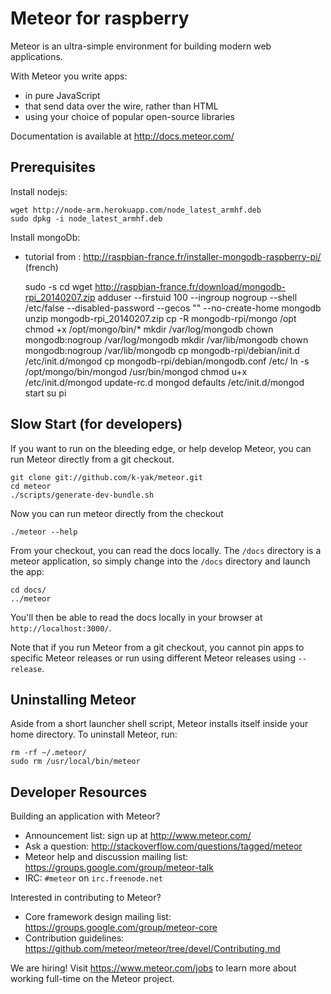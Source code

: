 # Meteor for raspberry

Meteor is an ultra-simple environment for building modern web
applications.

With Meteor you write apps:

* in pure JavaScript
* that send data over the wire, rather than HTML
* using your choice of popular open-source libraries

Documentation is available at http://docs.meteor.com/

## Prerequisites
Install nodejs:

    wget http://node-arm.herokuapp.com/node_latest_armhf.deb
    sudo dpkg -i node_latest_armhf.deb
    
Install mongoDb:

* tutorial from : http://raspbian-france.fr/installer-mongodb-raspberry-pi/ (french)


    sudo -s
    cd
    wget http://raspbian-france.fr/download/mongodb-rpi_20140207.zip
    adduser --firstuid 100 --ingroup nogroup --shell /etc/false --disabled-password --gecos "" --no-create-home mongodb
    unzip mongodb-rpi_20140207.zip
    cp -R mongodb-rpi/mongo /opt
    chmod +x /opt/mongo/bin/*
    mkdir /var/log/mongodb
    chown mongodb:nogroup /var/log/mongodb
    mkdir /var/lib/mongodb
    chown mongodb:nogroup /var/lib/mongodb
    cp mongodb-rpi/debian/init.d /etc/init.d/mongod
    cp mongodb-rpi/debian/mongodb.conf /etc/
    ln -s /opt/mongo/bin/mongod /usr/bin/mongod
    chmod u+x /etc/init.d/mongod
    update-rc.d mongod defaults /etc/init.d/mongod start
    su pi
    
## Slow Start (for developers)

If you want to run on the bleeding edge, or help develop Meteor, you
can run Meteor directly from a git checkout.

    git clone git://github.com/k-yak/meteor.git
    cd meteor
    ./scripts/generate-dev-bundle.sh

Now you can run meteor directly from the checkout 

    ./meteor --help

From your checkout, you can read the docs locally. The `/docs` directory is a
meteor application, so simply change into the `/docs` directory and launch
the app:

    cd docs/
    ../meteor

You'll then be able to read the docs locally in your browser at
`http://localhost:3000/`.

Note that if you run Meteor from a git checkout, you cannot pin apps to specific
Meteor releases or run using different Meteor releases using `--release`.

## Uninstalling Meteor

Aside from a short launcher shell script, Meteor installs itself inside your
home directory. To uninstall Meteor, run:

    rm -rf ~/.meteor/
    sudo rm /usr/local/bin/meteor

## Developer Resources

Building an application with Meteor?

* Announcement list: sign up at http://www.meteor.com/
* Ask a question: http://stackoverflow.com/questions/tagged/meteor
* Meteor help and discussion mailing list: https://groups.google.com/group/meteor-talk
* IRC: `#meteor` on `irc.freenode.net`

Interested in contributing to Meteor?

* Core framework design mailing list: https://groups.google.com/group/meteor-core
* Contribution guidelines: https://github.com/meteor/meteor/tree/devel/Contributing.md

We are hiring!  Visit https://www.meteor.com/jobs to
learn more about working full-time on the Meteor project.
